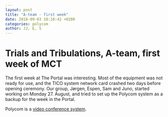 ```yaml
---
layout: post
title: "A-team - first week"
date: 2018-09-03 10:10:42 +0200
categories: polycom
author: JJ, E, S
---
```


# Trials and Tribulations, A-team, first week of MCT

The first week at The Portal was interesting. Most of the equipment was not ready for use, and the TICO system network card crashed two days before opening ceremony. 
Our group, Jørgen, Espen, Sam and Juno, started working on Monday 27. August, and tried to set up the Polycom system as a backup for the week in the Portal. 

Polycom is a [video conference system](). 
